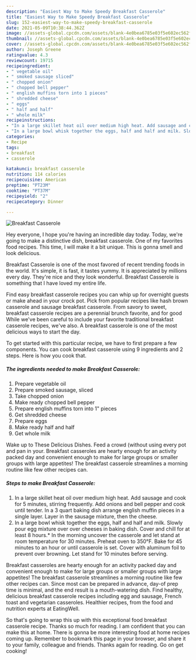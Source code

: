 ```yaml
---
description: "Easiest Way to Make Speedy Breakfast Casserole"
title: "Easiest Way to Make Speedy Breakfast Casserole"
slug: 152-easiest-way-to-make-speedy-breakfast-casserole
date: 2021-05-09T10:38:44.362Z
image: //assets-global.cpcdn.com/assets/blank-4e0bea6785e03f5e602ec562f230caae08da540cada707380b4fe1bbebba43da.png
thumbnail: //assets-global.cpcdn.com/assets/blank-4e0bea6785e03f5e602ec562f230caae08da540cada707380b4fe1bbebba43da.png
cover: //assets-global.cpcdn.com/assets/blank-4e0bea6785e03f5e602ec562f230caae08da540cada707380b4fe1bbebba43da.png
author: Joseph Greene
ratingvalue: 4.3
reviewcount: 19715
recipeingredient:
- " vegetable oil"
- " smoked sausage sliced"
- " chopped onion"
- " chopped bell pepper"
- " english muffins torn into 1 pieces"
- " shredded cheese"
- " eggs"
- " half and half"
- " whole milk"
recipeinstructions:
- "In a large skillet heat oil over medium high heat. Add sausage and cook for 5 minutes, stirring frequently. Add  onions and bell pepper and cook until tender. In a 3 quart baking dish arrange english muffin pieces in a single layer. Layer in the sausage mixture, then the cheese."
- "In a large bowl whisk together the eggs, half and half and milk. Slowly pour egg mixture over over cheeses in baking dish. Cover and chill for at least 8 hours.* In the morning uncover the casserole and let stand at room temperature for 30 minutes. Preheat oven to 350°F. Bake for 45 minutes to an hour or until casserole is set. Cover with aluminum foil to prevent over browning. Let stand for 10 minutes before serving."
categories:
- Recipe
tags:
- breakfast
- casserole

katakunci: breakfast casserole 
nutrition: 114 calories
recipecuisine: American
preptime: "PT23M"
cooktime: "PT37M"
recipeyield: "2"
recipecategory: Dinner

---
```



![Breakfast Casserole](//assets-global.cpcdn.com/assets/blank-4e0bea6785e03f5e602ec562f230caae08da540cada707380b4fe1bbebba43da.png)

Hey everyone, I hope you're having an incredible day today. Today, we're going to make a distinctive dish, breakfast casserole. One of my favorites food recipes. This time, I will make it a bit unique. This is gonna smell and look delicious.

Breakfast Casserole is one of the most favored of recent trending foods in the world. It's simple, it is fast, it tastes yummy. It is appreciated by millions every day. They're nice and they look wonderful. Breakfast Casserole is something that I have loved my entire life.

Find easy breakfast casserole recipes you can whip up for overnight guests or make ahead in your crock pot. Pick from popular recipes like hash brown casserole and sausage breakfast casserole. From savory to sweet, breakfast casserole recipes are a perennial brunch favorite, and for good While we&#39;ve been careful to include your favorite traditional breakfast casserole recipes, we&#39;ve also. A breakfast casserole is one of the most delicious ways to start the day.


To get started with this particular recipe, we have to first prepare a few components. You can cook breakfast casserole using 9 ingredients and 2 steps. Here is how you cook that.

<!--inarticleads1-->

##### The ingredients needed to make Breakfast Casserole:

1. Prepare  vegetable oil
1. Prepare  smoked sausage, sliced
1. Take  chopped onion
1. Make ready  chopped bell pepper
1. Prepare  english muffins torn into 1&#34; pieces
1. Get  shredded cheese
1. Prepare  eggs
1. Make ready  half and half
1. Get  whole milk


Wake up to These Delicious Dishes. Feed a crowd (without using every pot and pan in your. Breakfast casseroles are hearty enough for an activity packed day and convenient enough to make for large groups or smaller groups with large appetites! The breakfast casserole streamlines a morning routine like few other recipes can. 

<!--inarticleads2-->

##### Steps to make Breakfast Casserole:

1. In a large skillet heat oil over medium high heat. Add sausage and cook for 5 minutes, stirring frequently. Add  onions and bell pepper and cook until tender. In a 3 quart baking dish arrange english muffin pieces in a single layer. Layer in the sausage mixture, then the cheese.
1. In a large bowl whisk together the eggs, half and half and milk. Slowly pour egg mixture over over cheeses in baking dish. Cover and chill for at least 8 hours.* In the morning uncover the casserole and let stand at room temperature for 30 minutes. Preheat oven to 350°F. Bake for 45 minutes to an hour or until casserole is set. Cover with aluminum foil to prevent over browning. Let stand for 10 minutes before serving.


Breakfast casseroles are hearty enough for an activity packed day and convenient enough to make for large groups or smaller groups with large appetites! The breakfast casserole streamlines a morning routine like few other recipes can. Since most can be prepared in advance, day-of prep time is minimal, and the end result is a mouth-watering dish. Find healthy, delicious breakfast casserole recipes including egg and sausage, French toast and vegetarian casseroles. Healthier recipes, from the food and nutrition experts at EatingWell. 

So that's going to wrap this up with this exceptional food breakfast casserole recipe. Thanks so much for reading. I am confident that you can make this at home. There is gonna be more interesting food at home recipes coming up. Remember to bookmark this page in your browser, and share it to your family, colleague and friends. Thanks again for reading. Go on get cooking!
